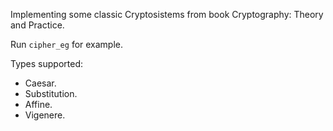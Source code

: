 Implementing some classic Cryptosistems from book Cryptography: Theory and Practice.

Run `cipher_eg` for example.

Types supported:
- Caesar.
- Substitution.
- Affine.
- Vigenere.
